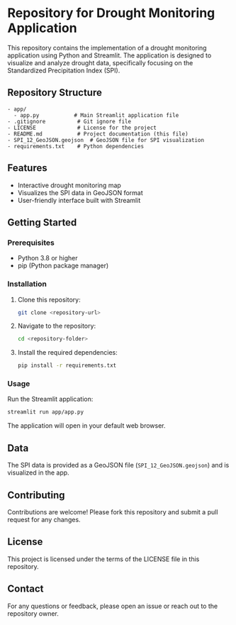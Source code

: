 # Repository for Drought Monitoring Application

This repository contains the implementation of a drought monitoring application using Python and Streamlit. The application is designed to visualize and analyze drought data, specifically focusing on the Standardized Precipitation Index (SPI).

## Repository Structure

```
- app/
  - app.py           # Main Streamlit application file
- .gitignore          # Git ignore file
- LICENSE             # License for the project
- README.md           # Project documentation (this file)
- SPI_12_GeoJSON.geojson  # GeoJSON file for SPI visualization
- requirements.txt    # Python dependencies
```

## Features

- Interactive drought monitoring map
- Visualizes the SPI data in GeoJSON format
- User-friendly interface built with Streamlit

## Getting Started

### Prerequisites

- Python 3.8 or higher
- pip (Python package manager)

### Installation

1. Clone this repository:
   ```bash
   git clone <repository-url>
   ```

2. Navigate to the repository:
   ```bash
   cd <repository-folder>
   ```

3. Install the required dependencies:
   ```bash
   pip install -r requirements.txt
   ```

### Usage

Run the Streamlit application:
```bash
streamlit run app/app.py
```

The application will open in your default web browser.

## Data

The SPI data is provided as a GeoJSON file (`SPI_12_GeoJSON.geojson`) and is visualized in the app.

## Contributing

Contributions are welcome! Please fork this repository and submit a pull request for any changes.

## License

This project is licensed under the terms of the LICENSE file in this repository.

## Contact

For any questions or feedback, please open an issue or reach out to the repository owner.





